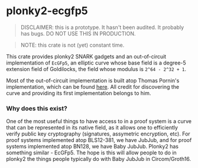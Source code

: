 # plonky2-ecgfp5

> DISCLAIMER: this is a prototype. It hasn't been audited. It probably has bugs. DO NOT USE THIS IN PRODUCTION.

> NOTE: this crate is not (yet) constant time. 

This crate provides plonky2 SNARK gadgets and an out-of-circuit implementation of `EcGFp5`, an elliptic curve whose base field is a degree-5 extension field of Goldilocks, the field whose modulus is `2^64 - 2^32 + 1`. 

Most of the out-of-circuit implementation is built atop Thomas Pornin's implementation, which can be found [here](https://github.com/pornin/ecgfp5). All credit for discovering the curve and providing its first implementation belongs to him.


### Why does this exist?

One of the most useful things to have access to in a proof system is a curve that can be represented in its native field, as it allows one to efficiently verify public key cryptography (signatures, assymetric encryption, etc). For proof systems implemented atop BLS12-381, we have JubJub, and for proof systems implemented atop BN128, we have Baby JubJub. Plonky2 has something similar - EcGFp5. The hope is this will allow people to do in plonky2 the things people typically do with Baby JubJub in Circom/Groth16.
